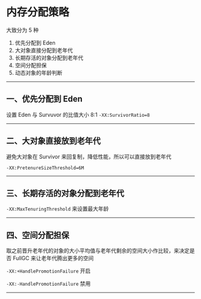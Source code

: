 # 内存分配策略

大致分为 5 种

1. 优先分配到 Eden
2. 大对象直接分配到老年代
3. 长期存活的对象分配到老年代
4. 空间分配担保
5. 动态对象的年龄判断

---

## 一、优先分配到 Eden

设置 Eden 与 Survuvor 的比值大小 8:1 ``-XX:SurvivorRatio=8``

---

## 二、大对象直接放到老年代

避免大对象在 Survivor 来回复制，降低性能，所以可以直接放到老年代

``-XX:PretenureSizeThreshold=6M``

---

## 三、长期存活的对象分配到老年代

``-XX:MaxTenuringThreshold`` 来设置最大年龄

---

## 四、空间分配担保

取之前晋升老年代的对象的大小平均值与老年代剩余的空间大小作比较，来决定是否 FullGC 来让老年代腾出更多的空间

``-XX:+HandlePromotionFailure`` 开启

``-XX:-HandlePromotionFailure`` 禁用

---

